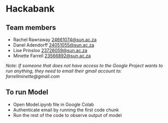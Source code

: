 # Hackabank

## Team members
- Rachel Rawraway 24661074@sun.ac.za
- Danel Adendorff 24051055@sun.ac.za
- Lise Prinsloo  23726059@sun.ac.za
- Minette Farrell 23566892@sun.ac.za

_Note: If someone that does not have access to the Google Project wants to run anything, they need to email their gmail account to: farrellminette@gmail.com_

## To run Model
- Open Model.ipynb file in Google Colab
- Authenticate email by running the first code chunk
- Run the rest of the code to observe output of model
